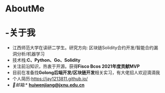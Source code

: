 # AboutMe
# -关于我

- 江西师范大学在读研二学生。研究方向: 区块链Solidity合约开发/智能合约漏洞分析/机器学习
- 技术栈:**C、Python、Go、Solidity**
- 关注前沿知识，热衷于开源。获得**Fisco Bcos 2021年度贡献MVP**
- 目前在准备找**Golong后端开发/区块链开发**相关实习，有大佬招人欢迎滴滴我
- 个人简历:https://jay1213811.github.io/
- *📧邮箱:** **huiwenjiang@jxnu.edu.cn**

